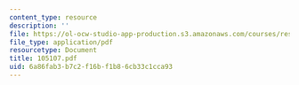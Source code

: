 ```yaml
---
content_type: resource
description: ''
file: https://ol-ocw-studio-app-production.s3.amazonaws.com/courses/res-12-000-evolution-of-physical-oceanography-spring-2007/6a86fab3b7c2f16bf1b86cb33c1cca93_105107.pdf
file_type: application/pdf
resourcetype: Document
title: 105107.pdf
uid: 6a86fab3-b7c2-f16b-f1b8-6cb33c1cca93
---
```

